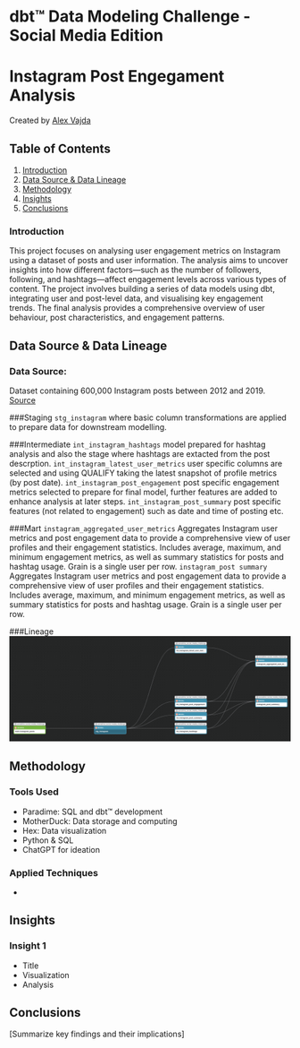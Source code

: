 # dbt™ Data Modeling Challenge - Social Media Edition
# Instagram Post Engegament Analysis
Created by [Alex Vajda](https://www.linkedin.com/in/alexandra-vajda)

## Table of Contents
1. [Introduction](#introduction)
2. [Data Source & Data Lineage](#data-sources)
3. [Methodology](#methodology)
4. [Insights](#insights)
5. [Conclusions](#conclusions)

### Introduction
This project focuses on analysing user engagement metrics on Instagram using a dataset of posts and user information. The analysis aims to uncover insights into how different factors—such as the number of followers, following, and hashtags—affect engagement levels across various types of content.
The project involves building a series of data models using dbt, integrating user and post-level data, and visualising key engagement trends. The final analysis provides a comprehensive overview of user behaviour, post characteristics, and engagement patterns.

## Data Source & Data Lineage
### Data Source:
Dataset containing 600,000 Instagram posts between 2012 and 2019. [Source](https://huggingface.co/datasets/vargr/main_instagram?row=73)

###Staging
`stg_instagram` where basic column transformations are applied to prepare data for downstream modelling.

###Intermediate
`int_instagram_hashtags` model prepared for hashtag analysis and also the stage where hashtags are extacted from the post descrption.
`int_instagram_latest_user_metrics` user specific columns are selected and using QUALIFY taking the latest snapshot of profile metrics (by post date).
`int_instagram_post_engagement` post specific engagement metrics selected to prepare for final model, further features are added to enhance analysis at later steps.
`int_instagram_post_summary` post specific features (not related to engagement) such as date and time of posting etc.

###Mart
`instagram_aggregated_user_metrics`       Aggregates Instagram user metrics and post engagement data to provide a comprehensive view of user profiles and their engagement statistics. Includes average, maximum, and minimum engagement metrics, as well as summary statistics for posts and hashtag usage. Grain is a single user per row.
`instagram_post summary` Aggregates Instagram user metrics and post engagement data to provide a comprehensive view of user profiles and their engagement statistics. Includes average, maximum, and minimum engagement metrics, as well as summary statistics for posts and hashtag usage. Grain is a single user per row.



###Lineage
![Lineage](lineage.png)

## Methodology 
### Tools Used
- Paradime: SQL and dbt™ development
- MotherDuck: Data storage and computing
- Hex: Data visualization
- Python & SQL
- ChatGPT for ideation

### Applied Techniques
- 

## Insights

### Insight 1
- Title
- Visualization
- Analysis

## Conclusions
[Summarize key findings and their implications]
